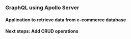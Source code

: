 ### GraphQL using Apollo Server
#### Application to retrieve data from e-commerce database 
#### Next steps: Add CRUD operations

